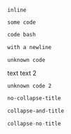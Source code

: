 `inline`

```
some code
```
```bash
code bash
```

```bash
with a newline

```

```unknown
unknown code
```
text
text 2
```unknown
unknown code 2
```

```sh title A b c
no-collapse-title
```

```bash collapse title A b c
collapse-and-title
```

```c collapse
collapse-no-title
```
